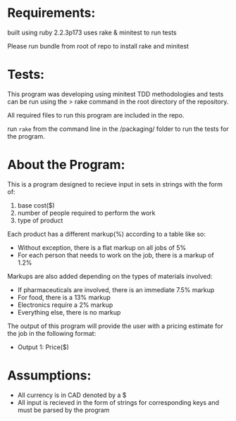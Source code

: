 
# Requirements:

built using ruby 2.2.3p173
uses rake & minitest to run tests

Please run bundle from root of repo to install rake and minitest

# Tests:
This program was developing using minitest TDD methodologies and tests can be run using the  > rake command in the root directory of the repository.

All required files to run this program are included in the repo.

run `rake` from the command line in the /packaging/ folder to run the tests for the program.

# About the Program:
This is a program designed to recieve input in sets in strings with the form of:

1. base cost($)
2. number of people required to perform the work
3. type of product

Each product has a different markup(%) according to a table like so:

* Without exception, there is a flat markup on all jobs of 5%
* For each person that needs to work on the job, there is a markup of 1.2%

Markups are also added depending on the types of materials involved:

* If pharmaceuticals are involved, there is an immediate 7.5% markup
* For food, there is a 13% markup
* Electronics require a 2% markup
* Everything else, there is no markup


The output of this program will provide the user with a pricing estimate for the job in the following format:

* Output 1: Price($)

# Assumptions:
* All currency is in CAD denoted by a $
* All input is recieved in the form of strings for corresponding keys and must be parsed by the program



